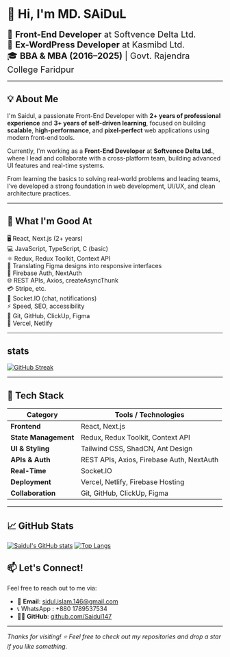 # 👋 Hi, I'm MD. SAiDuL

<span style="font-size:20px">🚀 <strong>Front-End Developer</strong> at Softvence Delta Ltd.</span>  
<span style="font-size:20px">💼 <strong>Ex-WordPress Developer</strong> at Kasmibd Ltd.</span>  
<span style="font-size:20px">🎓 <strong>BBA & MBA (2016–2025)</strong> | Govt. Rajendra College Faridpur</span>  



---


## 💡 About Me

I'm Saidul, a passionate Front-End Developer with **2+ years of professional experience** and **3+ years of self-driven learning**, focused on building **scalable**, **high-performance**, and **pixel-perfect** web applications using modern front-end tools.

Currently, I'm working as a **Front-End Developer** at **Softvence Delta Ltd.**, where I lead and collaborate with a cross-platform team, building advanced UI features and real-time systems.

From learning the basics to solving real-world problems and leading teams, I’ve developed a strong foundation in web development, UI/UX, and clean architecture practices.

---

## 💪 What I'm Good At

🖥️ React, Next.js (2+ years)  
💻 JavaScript, TypeScript, C (basic)  
⚛️ Redux, Redux Toolkit, Context API  
🎨 Translating Figma designs into responsive interfaces  
🔐 Firebase Auth, NextAuth  
🌐 REST APIs, Axios, createAsyncThunk  
💳 Stripe, etc.  
🔄 Socket.IO (chat, notifications)  
⚡ Speed, SEO, accessibility  
🤝 Git, GitHub, ClickUp, Figma  
🚀 Vercel, Netlify  

---
## stats

[![GitHub Streak](https://streak-stats.demolab.com?user=Saidul147&theme=dark)](https://git.io/streak-stats)


---

## 🧠 Tech Stack

| Category               | Tools / Technologies                              |
|------------------------|---------------------------------------------------|
| **Frontend**           | React, Next.js                                    |
| **State Management**   | Redux, Redux Toolkit, Context API                 |
| **UI & Styling**       | Tailwind CSS, ShadCN, Ant Design                  |
| **APIs & Auth**        | REST APIs, Axios, Firebase Auth, NextAuth         |
| **Real-Time**          | Socket.IO                                         |
| **Deployment**         | Vercel, Netlify, Firebase Hosting                 |
| **Collaboration**      | Git, GitHub, ClickUp, Figma                       |




---

## 📈 GitHub Stats

 [![Saidul's GitHub stats](https://github-readme-stats.vercel.app/api?username=Saidul147&commits_year=2025&show_icons=true&theme=radical)](https://github.com/Saidul147)
 [![Top Langs](https://github-readme-stats.vercel.app/api/top-langs/?username=Saidul147&layout=compact&theme=radical)](https://github.com/Saidul147/github-readme-stats)


## 📫 Let's Connect!

Feel free to reach out to me via:

- 📧 **Email**: sidul.islam.146@gmail.com
- 📞 WhatsApp : +880 1789537534 
- 🐱‍💻 **GitHub**: [github.com/Saidul147](https://github.com/Saidul147)

---

_Thanks for visiting! ⭐ Feel free to check out my repositories and drop a star if you like something._

